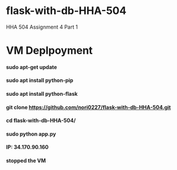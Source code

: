 # flask-with-db-HHA-504
HHA 504 Assignment 4 Part 1

# VM Deplpoyment 

#### sudo apt-get update
#### sudo apt install python-pip
#### sudo apt install python-flask
#### git clone https://github.com/nori0227/flask-with-db-HHA-504.git
#### cd flask-with-db-HHA-504/
#### sudo python app.py
#### IP: 34.170.90.160
#### stopped the VM